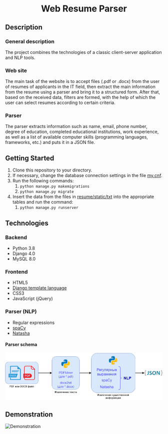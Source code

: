<h1 align="center">Web Resume Parser</h1>

## Description
### General description
The project combines the technologies of a classic client-server application and NLP tools.
### Web site
The main task of the website is to accept files (.pdf or .docx) from the user of resumes of
applicants in the IT field, then extract the main information from the resume using a parser
and bring it to a structured form.
After that, based on the received data, filters are formed, with the help of which the user
can select resumes according to certain criteria.
### Parser
The parser extracts information such as name, email, phone number, degree of education,
completed educational institutions, work experience, as well as a list of available
computer skills (programming languages, frameworks, etc.) and puts it in a JSON file.

## Getting Started
1. Clone this repository to your directory.
2. If necessary, change the database connection settings in the file [my.cnf](my.cnf).
3. Run the following commands:
   1. `python manage.py makemigrations`
   2. `python manage.py migrate`
4. Insert the data from the files in [resume/static/txt](resume/static/txt) into the appropriate tables and run the command:
   1. `python manage.py runserver`

## Technologies
### Backend
- Python 3.8 
- Django 4.0 
- MySQL 8.0
### Frontend
- HTML5 
- [Django template language](https://docs.djangoproject.com/en/4.0/ref/templates/language/)
- CSS3 
- JavaScript (jQuery)
### Parser (NLP)
- Regular expressions
- [spaCy](https://spacy.io/)
- [Natasha](https://github.com/natasha/natasha)

#### Parser schema
![Parser schema](assets/scheme-ru.png)

## Demonstration
![Demonstration](assets/demonstration.gif)